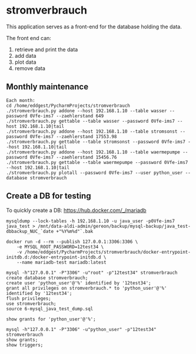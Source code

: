 # stromverbrauch
This application serves as a front-end for the database
holding the data.

The front end can:
1. retrieve and print the data
2. add data 
3. plot data
4. remove data

## Monthly maintenance
```
Each month:
cd /home/eddgest/PycharmProjects/stromverbrauch
./stromverbrauch.py addone --host 192.168.1.10 --table wasser --password 0Vfe-ims7 --zaehlerstand 649
./stromverbrauch.py gettable --table wasser --password 0Vfe-ims7 --host 192.168.1.10|tail
./stromverbrauch.py addone --host 192.168.1.10 --table stromsonst --password 0Vfe-ims7 --zaehlerstand 17553.98
./stromverbrauch.py gettable --table stromsonst --password 0Vfe-ims7 --host 192.168.1.10|tail
./stromverbrauch.py addone --host 192.168.1.10 --table waermepumpe --password 0Vfe-ims7 --zaehlerstand 15456.76
./stromverbrauch.py gettable --table waermepumpe --password 0Vfe-ims7 --host 192.168.1.10|tail
./stromverbrauch.py plotall --password 0Vfe-ims7 --user python_user --database stromverbrauch
```

## Create a DB for testing
To quickly create a DB:
https://hub.docker.com/_/mariadb

```
mysqldump --lock-tables -h 192.168.1.10 -u java_user -p0Vfe-ims7 java_test > /mnt/data-aldi-admin/gereon/backup/mysql-backup/java_test-dbbackup_NUC_`date +"%Y%m%d"`.bak

docker run -d --rm --publish 127.0.0.1:3306:3306 \
    -e MYSQL_ROOT_PASSWORD=12test34 \
    -v /home/eddgest/PycharmProjects/stromverbrauch/docker-entrypoint-initdb.d:/docker-entrypoint-initdb.d \
    --name mariadb-test mariadb:latest

mysql -h"127.0.0.1" -P"3306" -u"root" -p"12test34" stromverbrauch
create database stromverbrauch;
create user 'python_user'@'%' identified by '12test34';
grant all privileges on stromverbrauch.* to 'python_user'@'%' identified by '12test34';
flush privileges;
use stromverbrauch;
source 6-mysql_java_test_dump.sql

show grants for 'python_user'@'%';

mysql -h"127.0.0.1" -P"3306" -u"python_user" -p"12test34" stromverbrauch
show grants;
show triggers;
```